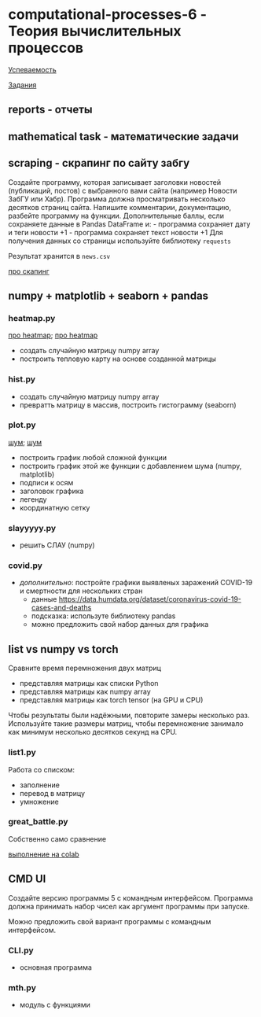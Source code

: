 # computational-processes-6 - Теория вычислительных процессов

[Успеваемость](https://docs.google.com/spreadsheets/d/1HYFkxtTxYqXsZASsX_ZGsDWGBvevukQZhHgS5r-YzW4/edit#gid=1704187175)

[Задания](https://github.com/ivtipm/ProcessCalculus/blob/master/plans/2023/plan.md#домашнее-задание)

## reports - отчеты

## mathematical task - математические задачи







## scraping - скрапинг по сайту забгу

Создайте программу, которая записывает заголовки новостей (публикаций, постов) с выбранного вами сайта (например Новости ЗабГУ или Хабр). Программа должна просматривать несколько десятков страниц сайта. Напишите комментарии, документацию, разбейте программу на функции. Дополнительные баллы, если сохраняете данные в Pandas DataFrame и: - программа сохраняет дату и теги новости +1 - программа сохраняет текст новости +1 Для получения данных со страницы используйте библиотеку `requests`

Результат хранится в `news.csv`

[про скапинг](https://tproger.ru/translations/skraping-sajta-s-pomoshhju-python-gajd-dlja-novichkov/)








## numpy + matplotlib + seaborn + pandas

### heatmap.py
[про heatmap](https://www.codecamp.ru/blog/seaborn-heatmap/); [про heatmap](https://datastart.ru/blog/read/seaborn-heatmaps-13-sposobov-nastroit-vizualizaciyu-matricy-korrelyacii)
   - создать случайную матрицу numpy array
   - построить тепловую карту на основе созданной матрицы
### hist.py
   - создать случайную матрицу numpy array
   - превратть матрицу в массив, построить гистограмму (seaborn)
### plot.py
[шум](https://habr.com/ru/articles/588270/);   [шум](https://habr.com/ru/articles/342906/)
   - построить график любой сложной функции
   - построить график этой же функции с добавлением шума (numpy, matplotlib)
   - подписи к осям
   - заголовок графика
   - легенду
   - координатную сетку
###  slayyyyy.py
   - решить СЛАУ (numpy)
### covid.py
   - *дополнительно*: постройте графики выявленых заражений COVID-19 и смертности для нескольких стран
        - данные https://data.humdata.org/dataset/coronavirus-covid-19-cases-and-deaths
        - подсказка: используте библиотеку pandas
        - можно предложить свой набор данных для графика
 
 






## list vs numpy vs torch
Сравните время перемножения двух матриц
- представляя матрицы как списки Python
- представляя матрицы как numpy array
- представляя матрицы как torch tensor (на GPU и CPU)

Чтобы результаты были надёжными, повторите замеры несколько раз. Используйте такие размеры матриц, чтобы перемножение занимало как минимум несколько десятков секунд на CPU.
### list1.py
Работа со списком:
   - заполнение
   - перевод в матрицу
   - умножение
### great_battle.py
Собственно само сравнение

[выполнение на colab](https://colab.research.google.com/drive/1_O1jUjCjIv2QxSEDtWvcmDXlhebAKxLa?usp=sharing)







## CMD UI
Создайте версию программы 5 с командным интерфейсом. Программа должна принимать набор чисел как аргумент программы при запуске.

Можно предложить свой вариант программы с командным интерфейсом.
### CLI.py 
   - основная программа
### mth.py
   - модуль с функциями
